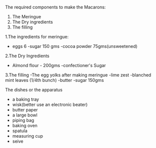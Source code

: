The required components to make the Macarons:
1. The Meringue
2. The Dry ingredients
3. The filling

1.The ingredients for meringue:
- eggs  6
-sugar  150 gms
-cocoa powder 75gms(unsweetened)

2.The Dry Ingredients
- Almond flour - 200gms
-confectioner's Sugar

3.The filling
-The egg yolks after making meringue
-lime zest
-blanched mint leaves (1/4th bunch)
-butter
-sugar 150gms

The dishes or the apparatus
- a baking tray
- wisk(better use an electronic beater)
- butter paper
- a large bowl
- piping bag 
- baking oven 
- spatula 
- measuring cup 
- seive 

